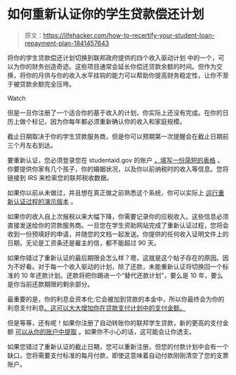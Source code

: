 # 如何重新认证你的学生贷款偿还计划

> 原文：<https://lifehacker.com/how-to-recertify-your-student-loan-repayment-plan-1841457643>

将你的学生贷款偿还计划切换到联邦政府提供的四个收入驱动计划 中的一个，可以为你的财务创造奇迹。这些项目通常会延长你偿还贷款余额的时间。但作为交换，将你的月供与你的收入水平挂钩的能力可以帮助你提高财务稳定性，让你不至于被贷款余额完全压垮。

Watch

但是一旦你注册了一个适合你的基于收入的计划，你实际上还没有完成。在你的日历上做个标记，因为你每年都必须重新确认你的收入和家庭规模。

截止日期取决于你的学生贷款服务商，但是你可以预期第一次提醒会在截止日期前三个月左右到达。

要重新认证，您必须登录您在 studentaid.gov 的账户 [，填写一份简短的表格](https://studentaid.gov/app/ibrInstructions.action) 。你要提供你家有几个孩子，你的婚姻状况，以及你以前纳税时的收入等信息。您将链接到 IRS 来检索您的联邦税收数据。

如果你以前从未做过，并且想在真正做之前熟悉这个系统，你可以实际上 [运行重新认证过程的演示版本](https://studentaid.gov/app/demoIdrAnnualRecert.action#!/idrDemo/1) 。

如果你的收入自上次报税以来大幅下降，你需要记录你的应税收入。这些信息必须直接发送给你的贷款服务商。一旦您在学生资助网站完成了重新认证过程，您将会收到一份预填好的申请，并随您的文档一起发送。你提供的任何收入证明文件上的日期，无论是工资条还是雇主的信，都不能超过 90 天。

如果你错过了重新认证的最后期限会怎么样？嗯，这就是这个帖子存在的原因。因为不好看。对于每一个收入驱动的计划，除了还款，未能重新认证将切换回一个标准的 10 年还款计划。还款将把你踢进一个“替代还款计划”，要么是 10 年，要么是你当前还款期限的剩余部分。

最重要的是，你的利息会资本化:它会被加到贷款的本金中，所以你最终会为你的利息支付利息[。这可以大大增加你在贷款支付计划中的支付金额。](https://twocents.lifehacker.com/why-you-should-make-student-loan-payments-during-your-g-1826640345)

但是等等，还有呢！如果你注册了自动转账你的联邦学生贷款，新的更高的支付金额 [可以从你的账户中提取](https://www.consumerfinance.gov/about-us/blog/when-you-make-student-loan-payments-on-an-income-driven-plan-you-might-be-in-for-a-payment-shock/) 。如果你不小心的话，这可能会让你透支。

如果您错过了重新认证的截止日期，您可以重新注册，但您的付款计划中会有一个缺口，您将需要支付标准的每月付款，即使这意味着自动付款刚刚清空了您的支票账户。